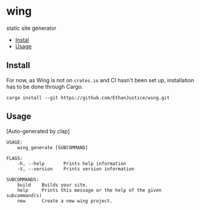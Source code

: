 # wing

static site generator

+ [Instal](#install)
+ [Usage](#usage)

## Install

For now, as Wing is not on `crates.io` and CI hasn't been set up, installation has to be done through Cargo.

`cargo install --git https://github.com/EthanJustice/wing.git`

## Usage

[Auto-generated by clap]

```text
USAGE:
    wing_generate [SUBCOMMAND]

FLAGS:
    -h, --help       Prints help information
    -V, --version    Prints version information

SUBCOMMANDS:
    build    Builds your site.
    help     Prints this message or the help of the given subcommand(s)
    new      Create a new wing project.
```
